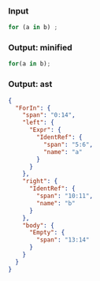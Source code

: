 ### Input
```js
for (a in b) ;
```

### Output: minified
```js
for(a in b);
```

### Output: ast
```json
{
  "ForIn": {
    "span": "0:14",
    "left": {
      "Expr": {
        "IdentRef": {
          "span": "5:6",
          "name": "a"
        }
      }
    },
    "right": {
      "IdentRef": {
        "span": "10:11",
        "name": "b"
      }
    },
    "body": {
      "Empty": {
        "span": "13:14"
      }
    }
  }
}
```
